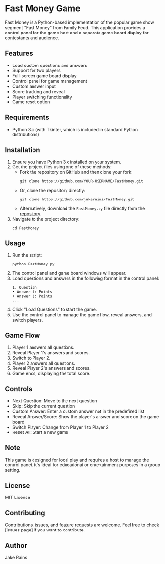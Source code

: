 # Fast Money Game

Fast Money is a Python-based implementation of the popular game show segment "Fast Money" from Family Feud. This application provides a control panel for the game host and a separate game board display for contestants and audience.

## Features

- Load custom questions and answers
- Support for two players
- Full-screen game board display
- Control panel for game management
- Custom answer input
- Score tracking and reveal
- Player switching functionality
- Game reset option

## Requirements

- Python 3.x (with Tkinter, which is included in standard Python distributions)

## Installation

1. Ensure you have Python 3.x installed on your system.
2. Get the project files using one of these methods:
   - Fork the repository on GitHub and then clone your fork:
     ```
     git clone https://github.com/YOUR-USERNAME/FastMoney.git
     ```
   - Or, clone the repository directly:
     ```
     git clone https://github.com/jakerains/FastMoney.git
     ```
   - Alternatively, download the `FastMoney.py` file directly from the [repository](https://github.com/jakerains/FastMoney/tree/main).
3. Navigate to the project directory:
   ```
   cd FastMoney
   ```

## Usage

1. Run the script:
   ```
   python FastMoney.py
   ```
2. The control panel and game board windows will appear.
3. Load questions and answers in the following format in the control panel:
   ```
   1. Question
   • Answer 1: Points
   • Answer 2: Points
   ...
   ```
4. Click "Load Questions" to start the game.
5. Use the control panel to manage the game flow, reveal answers, and switch players.

## Game Flow

1. Player 1 answers all questions.
2. Reveal Player 1's answers and scores.
3. Switch to Player 2.
4. Player 2 answers all questions.
5. Reveal Player 2's answers and scores.
6. Game ends, displaying the total score.

## Controls

- Next Question: Move to the next question
- Skip: Skip the current question
- Custom Answer: Enter a custom answer not in the predefined list
- Reveal Answer/Score: Show the player's answer and score on the game board
- Switch Player: Change from Player 1 to Player 2
- Reset All: Start a new game

## Note

This game is designed for local play and requires a host to manage the control panel. It's ideal for educational or entertainment purposes in a group setting.

## License

MIT License

## Contributing

Contributions, issues, and feature requests are welcome. Feel free to check [issues page] if you want to contribute.

## Author

Jake Rains
